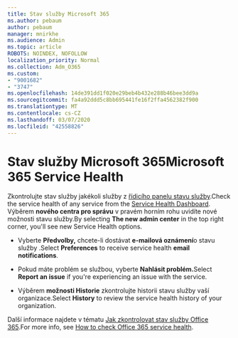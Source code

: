 ```yaml
---
title: Stav služby Microsoft 365
ms.author: pebaum
author: pebaum
manager: mnirkhe
ms.audience: Admin
ms.topic: article
ROBOTS: NOINDEX, NOFOLLOW
localization_priority: Normal
ms.collection: Adm_O365
ms.custom:
- "9001682"
- "3747"
ms.openlocfilehash: 14de391dd1f020e29beb4b432e288b46bee3dd9a
ms.sourcegitcommit: fa4a92ddd5c8bb695441fe16f2ffa4562382f900
ms.translationtype: MT
ms.contentlocale: cs-CZ
ms.lasthandoff: 03/07/2020
ms.locfileid: "42558826"
---
```

# <a name="microsoft-365-service-health"></a><span data-ttu-id="9d9dd-102">Stav služby Microsoft 365</span><span class="sxs-lookup"><span data-stu-id="9d9dd-102">Microsoft 365 Service Health</span></span>


<span data-ttu-id="9d9dd-103">Zkontrolujte stav služby jakékoli služby z [řídicího panelu stavu služby](https://admin.microsoft.com/Adminportal/Home?source=applauncher#/servicehealth).</span><span class="sxs-lookup"><span data-stu-id="9d9dd-103">Check the service health of any service from the [Service Health Dashboard](https://admin.microsoft.com/Adminportal/Home?source=applauncher#/servicehealth).</span></span> <span data-ttu-id="9d9dd-104">Výběrem **nového centra pro správu** v pravém horním rohu uvidíte nové možnosti stavu služby.</span><span class="sxs-lookup"><span data-stu-id="9d9dd-104">By selecting **The new admin center** in the top right corner, you'll see new Service Health options.</span></span>

- <span data-ttu-id="9d9dd-105">Vyberte **Předvolby,** chcete-li dostávat **e-mailová oznámení**o stavu služby .</span><span class="sxs-lookup"><span data-stu-id="9d9dd-105">Select **Preferences** to receive service health **email notifications**.</span></span>

- <span data-ttu-id="9d9dd-106">Pokud máte problém se službou, vyberte **Nahlásit problém.**</span><span class="sxs-lookup"><span data-stu-id="9d9dd-106">Select **Report an issue** if you're experiencing an issue with the service.</span></span>

- <span data-ttu-id="9d9dd-107">Výběrem **možnosti Historie** zkontrolujte historii stavu služby vaší organizace.</span><span class="sxs-lookup"><span data-stu-id="9d9dd-107">Select **History** to review the service health history of your organization.</span></span> 

<span data-ttu-id="9d9dd-108">Další informace najdete v tématu [Jak zkontrolovat stav služby Office 365](https://docs.microsoft.com/en-us/office365/enterprise/view-service-health).</span><span class="sxs-lookup"><span data-stu-id="9d9dd-108">For more info, see [How to check Office 365 service health](https://docs.microsoft.com/en-us/office365/enterprise/view-service-health).</span></span> 